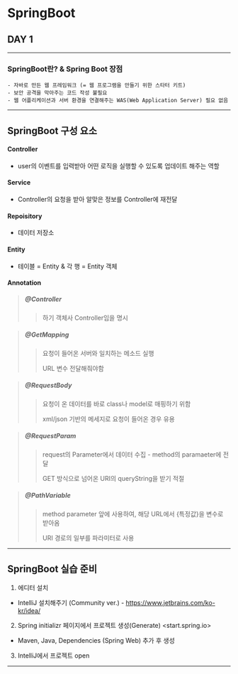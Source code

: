 # SpringBoot
## DAY 1

---
### SpringBoot란? & Spring Boot 장점
    - 자바로 만든 웹 프레임워크 (= 웹 프로그램을 만들기 위한 스타터 키트)
    - 보안 공격을 막아주는 코드 작성 불필요
    - 웹 어플리케이션과 서버 환경을 연결해주는 WAS(Web Application Server) 필요 없음
---

## SpringBoot 구성 요소
#### Controller
+ user의 이벤트를 입력받아 어떤 로직을 실행할 수 있도록 업데이트 해주는 역할
#### Service
* Controller의 요청을 받아 알맞은 정보를 Controller에 재전달

#### Repoisitory
* 데이터 저장소

#### Entity
* 테이블 = Entity & 각 행 = Entity 객체

#### Annotation
> ##### @Controller
>> 하기 객체사 Controller임을 명시

> ##### @GetMapping
>> 요청이 들어온 서버와 일치하는 메소드 실행
>>
>> URL 변수 전달해줘야함

> ##### @RequestBody
>> 요청이 온 데이터를 바로 class나 model로 매핑하기 위함
>>
>> xml/json 기반의 메세지로 요청이 들어온 경우 유용

> ##### @RequestParam
>> request의 Parameter에서 데이터 수집 - method의 paramaeter에 전달
>> 
>> GET 방식으로 넘어온 URI의 queryString을 받기 적절

> ##### @PathVariable
>> method parameter 앞에 사용하여, 해당 URL에서 {특정값}을 변수로 받아옴
>> 
>> URI 경로의 일부를 파라미터로 사용

---

## SpringBoot 실습 준비
1. 에디터 설치
* IntelliJ 설치해주기 (Community ver.) - <https://www.jetbrains.com/ko-kr/idea/>

2. Spring initializr 페이지에서 프로젝트 생성(Generate) <start.spring.io>
* Maven, Java, Dependencies (Spring Web) 추가 후 생성

3. IntelliJ에서 프로젝트 open

---
